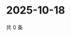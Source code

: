 # 2025-10-18

共 0 条

<!-- BEGIN ZHIHUVIDEO -->
<!-- 最后更新时间 Sat Oct 18 2025 05:10:06 GMT+0800 (China Standard Time) -->

<!-- END ZHIHUVIDEO -->
